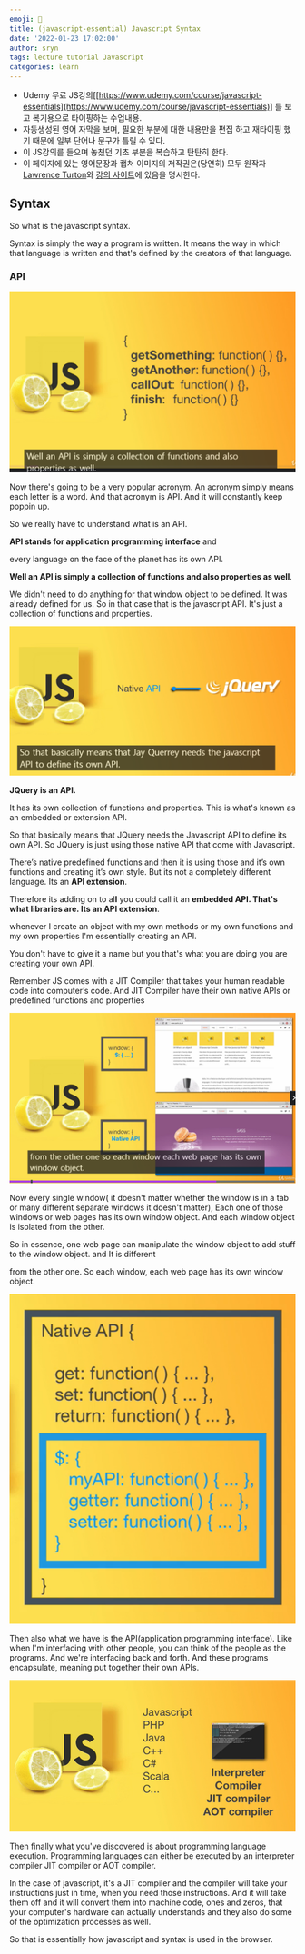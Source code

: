 ```yaml
---
emoji: 📑
title: (javascript-essential) Javascript Syntax
date: '2022-01-23 17:02:00'
author: sryn
tags: lecture tutorial Javascript
categories: learn
---
```


- Udemy 무료 JS강의[[https://www.udemy.com/course/javascript-essentials](https://www.udemy.com/course/javascript-essentials)] 를 보고 복기용으로 타이핑하는 수업내용.
- 자동생성된 영어 자막을 보며, 필요한 부분에 대한 내용만을 편집 하고 재타이핑 했기 때문에 일부 단어나 문구가 틀릴 수 있다.
- 이 JS강의를 들으며 놓쳤던 기초 부분을 복습하고 탄탄히 한다.
- 이 페이지에 있는 영어문장과 캡쳐 이미지의 저작권은(당연히) 모두 원작자 [Lawrence Turton](https://www.udemy.com/user/lawrenceturton/)와 [강의 사이트](https://www.udemy.com/course/javascript-essentials)에 있음을 명시한다.

## Syntax

So what is the javascript syntax.

Syntax is simply the way a program is written. It means the way in which that language is written and that's defined by the creators of that language.

### API

![Untitled](1.png)

Now there's going to be a very popular acronym. An acronym simply means each letter is a word. And that acronym is API. And it will constantly keep poppin up.

So we really have to understand what is an API.

**API stands for application programming interface** and

every language on the face of the planet has its own API.

**Well an API is simply a collection of functions and also properties as well**.

We didn't need to do anything for that window object to be defined. It was already defined for us. So in that case that is the javascript API. It's just a collection of functions and properties.

![Untitled](2.png)

**JQuery is an API.**

It has its own collection of functions and properties. This is what's known as an embedded or extension API.

So that basically means that JQuery needs the Javascript API to define its own API. So JQuery is just using those native API that come with Javascript.

There’s native predefined functions and then it is using those and it’s own functions and creating it’s own style. But its not a completely different language. Its an **API extension**.

Therefore its adding on to al**l** you could call it an **embedded API. That's what libraries are. Its an API extension**.

whenever I create an object with my own methods or my own functions and my own properties I'm essentially creating an API.

You don't have to give it a name but you that's what you are doing you are creating your own API.

Remember JS comes with a JIT Compiler that takes your human readable code into computer’s code. And JIT Compiler have their own native APIs or predefined functions and properties

![Untitled](3.png)

Now every single window( it doesn't matter whether the window is in a tab or many different separate windows it doesn't matter), Each one of those windows or web pages has its own window object. And each window object is isolated from the other.

So in essence, one web page can manipulate the window object to add stuff to the window object. and It is different

from the other one. So each window, each web page has its own window object.

![Untitled](4.png)

Then also what we have is the API(application programming interface). Like when I'm interfacing with other people, you can think of the people as the programs. And we're interfacing back and forth. And these programs encapsulate, meaning put together their own APIs.

![Untitled](5.png)

Then finally what you've discovered is about programming language execution. Programming languages can either be executed by an interpreter compiler JIT compiler or AOT compiler.

In the case of javascript, it's a JIT compiler and the compiler will take your instructions just in time, when you need those instructions. And it will take them off and it will convert them into machine code, ones and zeros, that your computer's hardware can actually understands and they also do some of the optimization processes as well.

So that is essentially how javascript and syntax is used in the browser.

```toc

```
